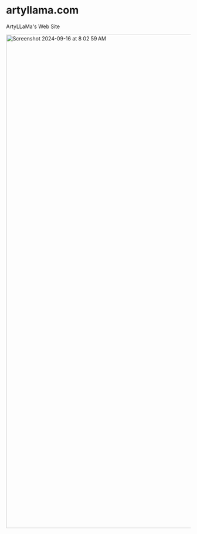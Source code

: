 # artyllama.com
ArtyLLaMa's Web Site

<img width="1347" alt="Screenshot 2024-09-16 at 8 02 59 AM" src="https://github.com/user-attachments/assets/e0364242-3fbf-47a0-a959-c566142f9a9d">

